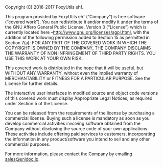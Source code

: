 Copyright (C) 2016-2017 FoxyUtils ehf.

This program provided by FoxyUtils ehf (“Company”) is free software (“covered work”). You can redistribute it and/or modify it under the terms of the GNU Affero General Public License, Version 3 (“License”) which is currently located here –http://www.gnu.org/licenses/agpl.html, with the addition of the following permission added to Section 15 as permitted in Section 7(a): FOR ANY PART OF THE COVERED WORK IN WHICH THE COPYRIGHT IS OWNED BY THE COMPANY, THE COMPANY DISCLAIMS THE WARRANTY OF NON INFRINGEMENT OF THIRD PARTY RIGHTS. YOU USE THIS WORK AT YOUR OWN RISK.

This covered work is distributed in the hope that it will be useful, but WITHOUT ANY WARRANTY, without even the implied warranty of MERCHANTABILITY or FITNESS FOR A PARTICULAR PURPOSE. See the License for further details.

The interactive user interfaces in modified source and object code versions of this covered work must display Appropriate Legal Notices, as required under Section 5 of the License.

You can be released from the requirements of the license by purchasing a commercial license. Buying such a license is mandatory as soon as you develop commercial activities involving software obtained from the Company without disclosing the source code of your own applications. These activities include offering paid services to customers, incorporating the information in any product/software you intend to sell and any other commercial purposes.

For more information, please contact the Company by emailing sales@unidoc.io.

